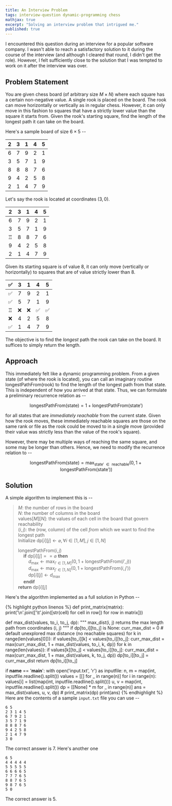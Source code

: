 ```yaml
---
title: An Interview Problem
tags: interview-question dynamic-programming chess
mathjax: true
excerpt: "Solving an interview problem that intrigued me."
published: true
---
```


I encountered this question during an interview for a popular software company.
I wasn't able to reach a satisfactory solution to it during the course of the
interview (and although I cleared that round, I didn't get the role). However, I
felt sufficiently close to the solution that I was tempted to work on it after
the interview was over.

## Problem Statement

You are given chess board (of arbitrary size $M \times N$) where each square has
a certain non-negative value. A single rook is placed on the board. The rook can
move horizontally or vertically as in regular chess. However, it can only move
in this fashion to squares that have a strictly lower value than the square it
starts from. Given the rook's starting square, find the length of the longest
path it can take on the board.

Here's a sample board of size $6 \times 5$ --

|2|3|1|4|5|
|:-:|:-:|:-:|:-:|:-:|
|6| 7| 9| 2| 1|
|3| 5| 7| 1| 9|
|8| 8| 8| 7| 6|
|9| 4| 2| 5| 8|
|2| 1| 4| 7| 9|

Let's say the rook is located at coordinates $(3, 0)$.

|2|3|1|4|5|
|:-:|:-:|:-:|:-:|:-:|
|6| 7| 9| 2| 1|
|3| 5| 7| 1| 9|
|♖| 8| 8| 7| 6|
|9| 4| 2| 5| 8|
|2| 1| 4| 7| 9|

Given its starting square is of value $8$, it can only move (vertically or
horizontally) to squares that are of value strictly lower than $8$.

|✅|3|1|4|5|
|:-:|:-:|:-:|:-:|:-:|
|✅| 7| 9| 2| 1|
|✅| 5| 7| 1| 9|
|♖| ❌| ❌| ✅| ✅|
|❌| 4| 2| 5| 8|
|✅| 1| 4| 7| 9|

The objective is to find the *longest* path the rook can take on the board. It
suffices to simply return the length.

## Approach

This immediately felt like a dynamic programming problem. From a given state (of
where the rook is located), you can call an imaginary routine
$\text{longestPathFrom(rook)}$ to find the length of the longest path from that
state. This is independent of how you arrived at that state. Thus, we can
formulate a preliminary recurrence relation as --

$$ \text{longestPathFrom(state)} = 1 + \text{longestPathFrom}(\text{state}') $$

for all states that are *immediately reachable* from the current state. Given
how the rook moves, these immediately reachable squares are those on the same
rank or file as the rook could be moved to in a single move (provided their
value was strictly less than the value of the rook's square).

However, there may be multiple ways of reaching the same square, and some may be
longer than others. Hence, we need to modify the recurrence relation to --

$$ \text{longestPathFrom(state)} = \max_{\text{state}'\ \in \text{
    reachable}}\left(0, 1 + \text{longestPathFrom}(\text{state}')\right) $$

## Solution

A simple algorithm to implement this is --

> $M$: the number of rows in the board   
> $N$: the number of columns in the board  
> $\text{values}[M][N]$: the values of each cell in the board that govern
> reachability  
> $(i, j)$: the (row, column) of the cell *from* which we want to find the
> longest path  
> Initialize $\text{dp}[i][j] \leftarrow \varnothing, \forall i \in [1, M], j \in [1, N]$  
>
> $\text{longestPathFrom}(i, j)$  
> $\quad$**if** $\text{dp}[i][j] == \varnothing$ **then**  
> $\qquad d_{\max} \leftarrow \max_{i' \in [1, M]}(0, 1 +
> \text{longestPathFrom}(i', j))$  
> $\qquad d_{\max} \leftarrow \max_{j' \in [1, N]}
> (0, 1 + \text{longestPathFrom}(i, j'))$  
> $\qquad \text{dp}[i][j] \leftarrow d_{\max}$  
> $\quad$**endif**  
> **return** $\text{dp}[i][j]$

Here's the algorithm implemented as a full solution in Python --

{% highlight python linenos %}
def print_matrix(matrix):
    print('\n'.join(['\t'.join([str(cell) for cell in row]) for row in matrix]))

def max_dist(values, to_i, to_j, dp):
    """
    max_dist(i, j) returns the max length path from coordinates (i, j)
    """
    if dp[to_i][to_j] is None:
        curr_max_dist = 0 # default unexplored max distance (no reachable squares)
        for k in range(len(values[0])):
            if values[to_i][k] < values[to_i][to_j]:
                curr_max_dist = max(curr_max_dist, 1 + max_dist(values, to_i, k, dp))
        for k in range(len(values)):
            if values[k][to_j] < values[to_i][to_j]:
                curr_max_dist = max(curr_max_dist, 1 + max_dist(values, k, to_j, dp))
        dp[to_i][to_j] = curr_max_dist
    return dp[to_i][to_j]

if __name__ == '__main__':
    with open('input.txt', 'r') as inputfile:
        n, m = map(int, inputfile.readline().split())
        values = [[] for _ in range(n)]
        for i in range(n):
            values[i] = list(map(int, inputfile.readline().split()))
        u, v = map(int, inputfile.readline().split())
        dp = [[None] * m for _ in range(n)]
        ans = max_dist(values, u, v, dp)
        # print_matrix(dp)
        print(ans)
{% endhighlight %}
Here are the contents of a sample `input.txt` file you can use --

```
6 5
2 3 1 4 5
6 7 9 2 1
3 5 7 1 9
8 8 8 7 6
9 4 2 5 8
2 1 4 7 9
3 0
```

The correct answer is $7$. Here's another one

```
6 5
4 4 4 4 4
5 5 5 5 5
6 6 6 6 5
7 7 7 6 5
8 8 7 6 5
9 8 7 6 5
5 0
```

The correct answer is $5$.